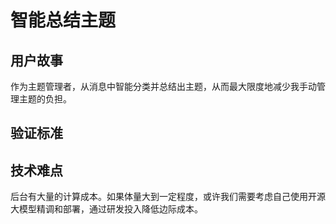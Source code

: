 # 智能总结主题

## 用户故事

作为主题管理者，从消息中智能分类并总结出主题，从而最大限度地减少我手动管理主题的负担。

## 验证标准


## 技术难点

后台有大量的计算成本。如果体量大到一定程度，或许我们需要考虑自己使用开源大模型精调和部署，通过研发投入降低边际成本。
